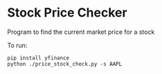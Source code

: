 
# Stock Price Checker

Program to find the current market price for a stock 

To run:

```
pip install yfinance
python ./price_stock_check.py -s AAPL
```
